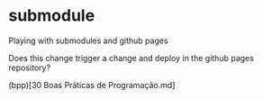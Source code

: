 # submodule
Playing with submodules and github pages

Does this change trigger a change and deploy in the github pages repository?

(bpp)[30 Boas Práticas de Programação.md]